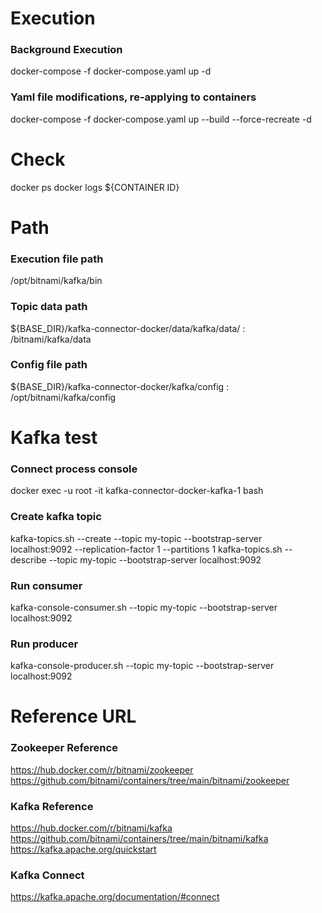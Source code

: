   
# Execution
### Background Execution
docker-compose -f docker-compose.yaml up -d
### Yaml file modifications, re-applying to containers
docker-compose -f docker-compose.yaml up --build --force-recreate -d   


# Check
docker ps
docker logs ${CONTAINER ID}   


# Path
### Execution file path 
/opt/bitnami/kafka/bin 
### Topic data path 
${BASE_DIR}/kafka-connector-docker/data/kafka/data/ : /bitnami/kafka/data
### Config file path 
${BASE_DIR}/kafka-connector-docker/kafka/config : /opt/bitnami/kafka/config   


# Kafka test
### Connect process console
docker exec -u root -it kafka-connector-docker-kafka-1 bash

### Create kafka topic
kafka-topics.sh --create --topic my-topic --bootstrap-server localhost:9092 --replication-factor 1 --partitions 1
kafka-topics.sh --describe --topic my-topic --bootstrap-server localhost:9092

### Run consumer
kafka-console-consumer.sh --topic my-topic --bootstrap-server localhost:9092
### Run producer
kafka-console-producer.sh --topic my-topic --bootstrap-server localhost:9092   


# Reference URL
### Zookeeper Reference
https://hub.docker.com/r/bitnami/zookeeper
https://github.com/bitnami/containers/tree/main/bitnami/zookeeper

### Kafka Reference
https://hub.docker.com/r/bitnami/kafka
https://github.com/bitnami/containers/tree/main/bitnami/kafka
https://kafka.apache.org/quickstart

### Kafka Connect
https://kafka.apache.org/documentation/#connect